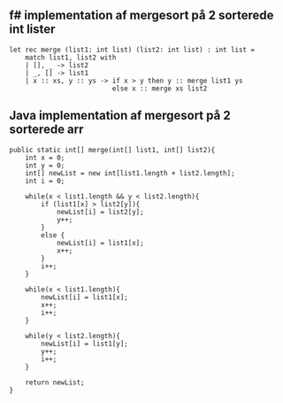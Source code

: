 ## f# implementation af mergesort på 2 sorterede int lister

    let rec merge (list1: int list) (list2: int list) : int list =
        match list1, list2 with
        | [], _ -> list2
        | _, [] -> list1
        | x :: xs, y :: ys -> if x > y then y :: merge list1 ys
                              else x :: merge xs list2

## Java implementation af mergesort på 2 sorterede arr

    public static int[] merge(int[] list1, int[] list2){
        int x = 0;
        int y = 0;
        int[] newList = new int[list1.length + list2.length];
        int i = 0;

        while(x < list1.length && y < list2.length){
            if (list1[x] > list2[y]){
                newList[i] = list2[y];
                y++;
            }
            else {
                newList[i] = list1[x];
                x++;
            }
            i++;
        }

        while(x < list1.length){
            newList[i] = list1[x];
            x++;
            i++;
        }

        while(y < list2.length){
            newList[i] = list1[y];
            y++;
            i++;
        }

        return newList;
    }
